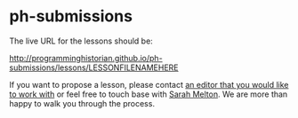# ph-submissions

The live URL for the lessons should be:

http://programminghistorian.github.io/ph-submissions/lessons/LESSONFILENAMEHERE

If you want to propose a lesson, please contact [an editor that you would like to work with](http://programminghistorian.org/project-team)  or feel free to touch base with [Sarah Melton](mailto:sarah.melton1@gmail.com). We are more than happy to walk you through the process.
